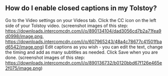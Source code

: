 ## How do I enable closed captions in my Tolstoy?


Go to the Video settings on your Videos tab.
Click the CC icon on the left side of your Tolstoy video. (screenshot images of this step: https://downloads.intercomcdn.com/i/o/890134104/dad3056cd7b2a71fea9d0998/image.png, https://downloads.intercomcdn.com/i/o/607965243/48a4c78677c41501fbad6542/image.png)
Edit captions as you wish - you can edit the text, change the timing and add as many subtitles as needed. Click Save when you are done. (screenshot images of this step: https://downloads.intercomcdn.com/i/o/890136732/b0120bbd67f126e465e2f075/image.png)
